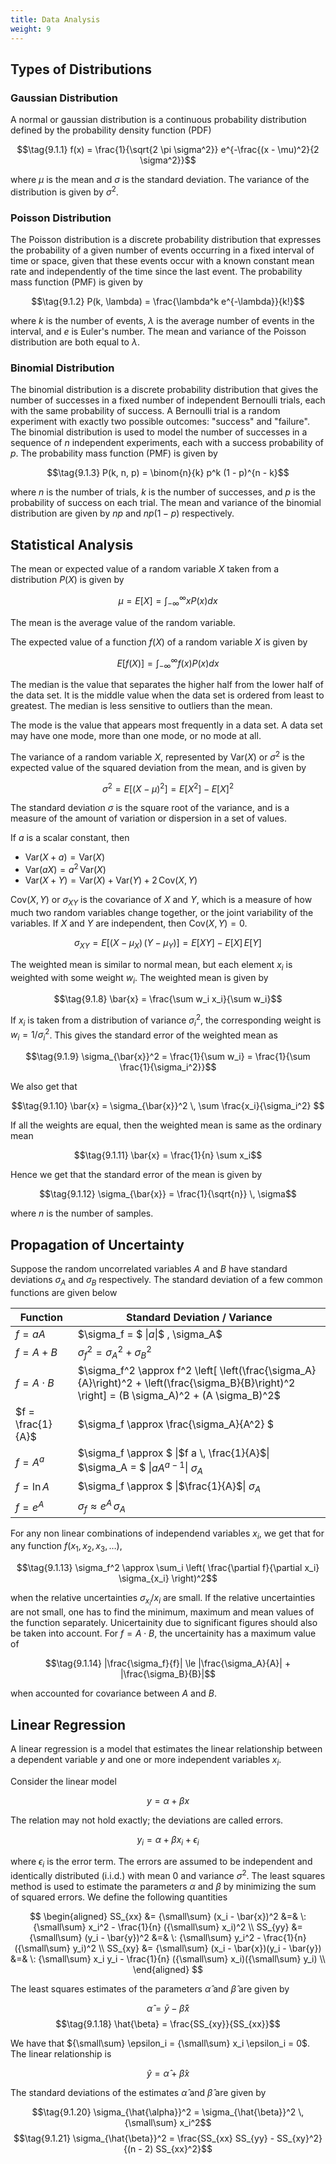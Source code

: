 ```yaml
---
title: Data Analysis
weight: 9
---
```


## Types of Distributions

### Gaussian Distribution

A normal or gaussian distribution is a continuous probability distribution defined by the probability density function (PDF)

$$\tag{9.1.1} f(x) = \frac{1}{\sqrt{2 \pi \sigma^2}} e^{-\frac{(x - \mu)^2}{2 \sigma^2}}$$

where $\mu$ is the mean and $\sigma$ is the standard deviation. The variance of the distribution is given by $\sigma^2$.

### Poisson Distribution

The Poisson distribution is a discrete probability distribution that expresses the probability of a given number of events occurring in a fixed interval of time or space, given that these events occur with a known constant mean rate and independently of the time since the last event. The probability mass function (PMF) is given by

$$\tag{9.1.2} P(k, \lambda) = \frac{\lambda^k e^{-\lambda}}{k!}$$

where $k$ is the number of events, $\lambda$ is the average number of events in the interval, and $e$ is Euler's number.
The mean and variance of the Poisson distribution are both equal to $\lambda$.

### Binomial Distribution

The binomial distribution is a discrete probability distribution that gives the number of successes in a fixed number of independent Bernoulli trials, each with the same probability of success.
A Bernoulli trial is a random experiment with exactly two possible outcomes: "success" and "failure". The binomial distribution is used to model the number of successes in a sequence of $n$ independent experiments, each with a success probability of $p$.
The probability mass function (PMF) is given by

$$\tag{9.1.3} P(k, n, p) = \binom{n}{k} p^k (1 - p)^{n - k}$$

where $n$ is the number of trials, $k$ is the number of successes, and $p$ is the probability of success on each trial. The mean and variance of the binomial distribution are given by $np$ and $np(1 - p)$ respectively.

## Statistical Analysis

The mean or expected value of a random variable $X$ taken from a distribution $P(X)$ is given by

$$\tag{9.1.4} \mu = E[X] = \int_{-\infty}^{\infty} x P(x) dx$$

The mean is the average value of the random variable.

The expected value of a function $f(X)$ of a random variable $X$ is given by

$$\tag{9.1.5} E[f(X)] = \int_{-\infty}^{\infty} f(x) P(x) dx$$

The median is the value that separates the higher half from the lower half of the data set. It is the middle value when the data set is ordered from least to greatest. The median is less sensitive to outliers than the mean.

The mode is the value that appears most frequently in a data set. A data set may have one mode, more than one mode, or no mode at all.

The variance of a random variable $X$, represented by $\text{Var}(X)$ or $\sigma^2$ is the expected value of the squared deviation from the mean, and is given by

$$\tag{9.1.6} \sigma^2 = E[(X - \mu)^2] = E[X^2] - E[X]^2$$

The standard deviation $\sigma$ is the square root of the variance, and is a measure of the amount of variation or dispersion in a set of values.

If $a$ is a scalar constant, then

- $\text{Var}(X + a) = \text{Var}(X)$
- $\text{Var}(aX) = a^2 \, \text{Var}(X)$
- $\text{Var}(X + Y) = \text{Var}(X) + \text{Var}(Y) + 2 \, \text{Cov}(X, Y)$

$\text{Cov}(X, Y)$ or $\sigma_{XY}$ is the covariance of $X$ and $Y$, which is a measure of how much two random variables change together, or the joint variability of the variables. If $X$ and $Y$ are independent, then $\text{Cov}(X, Y) = 0$.

$$\tag{9.1.7} \sigma_{XY} = E[(X - \mu_X) \, (Y - \mu_Y)] = E[XY] - E[X]\, E[Y] $$

The weighted mean is similar to normal mean, but each element $x_i$ is weighted with some weight $w_i$. The weighted mean is given by

$$\tag{9.1.8} \bar{x} = \frac{\sum w_i x_i}{\sum w_i}$$

If $x_i$ is taken from a distribution of variance $\sigma_i^2$, the corresponding weight is $w_i = 1/ \sigma_i^2$. This gives the standard error of the weighted mean as

$$\tag{9.1.9} \sigma_{\bar{x}}^2 = \frac{1}{\sum w_i} = \frac{1}{\sum \frac{1}{\sigma_i^2}}$$

We also get that

$$\tag{9.1.10} \bar{x} = \sigma_{\bar{x}}^2 \, \sum \frac{x_i}{\sigma_i^2} $$

If all the weights are equal, then the weighted mean is same as the ordinary mean

$$\tag{9.1.11} \bar{x} = \frac{1}{n} \sum x_i$$

Hence we get that the standard error of the mean is given by

$$\tag{9.1.12} \sigma_{\bar{x}} = \frac{1}{\sqrt{n}} \, \sigma$$

where $n$ is the number of samples.

## Propagation of Uncertainty

Suppose the random uncorrelated variables $A$ and $B$ have standard deviations $\sigma_A$ and $\sigma_B$ respectively. The standard deviation of a few common functions are given below

Function | Standard Deviation / Variance |
--------|----------------|
$f = aA$ | $\sigma_f = $ \|$a$\|$ \, \sigma_A$ |
$f = A + B$ | $\sigma_f^2 = \sigma_A^2 + \sigma_B^2$ |
$f = A \cdot B$ | $\sigma_f^2 \approx f^2 \left[ \left(\frac{\sigma_A}{A}\right)^2 + \left(\frac{\sigma_B}{B}\right)^2 \right] = (B \sigma_A)^2 + (A \sigma_B)^2$ |
$f = \frac{1}{A}$ | $\sigma_f \approx \frac{\sigma_A}{A^2} $ |
$f = A^a$ | $\sigma_f \approx $ \|$f a \, \frac{1}{A}$\| $\sigma_A = $ \|$a A^{a-1}$\| $\sigma_A$ |
$f = \ln A$ | $\sigma_f \approx $ \|$\frac{1}{A}$\| $\sigma_A$ |
$f = e^A$ | $\sigma_f \approx e^A \, \sigma_A$ |

For any non linear combinations of independend variables $x_i$, we get that for any function $f(x_1, x_2, x_3, \ldots)$,

$$\tag{9.1.13} \sigma_f^2 \approx \sum_i \left( \frac{\partial f}{\partial x_i} \sigma_{x_i} \right)^2$$

when the relative uncertainties $\sigma_{x_i} / x_i$ are small. If the relative uncertainties are not small, one has to find the minimum, maximum and mean values of the function separately. Unicertainity due to significant figures should also be taken into account. For $f = A \cdot B$, the uncertainity has a maximum value of

$$\tag{9.1.14} |\frac{\sigma_f}{f}| \le |\frac{\sigma_A}{A}| + |\frac{\sigma_B}{B}|$$

when accounted for covariance between $A$ and $B$.

## Linear Regression

A linear regression is a model that estimates the linear relationship between a dependent variable $y$ and one or more independent variables $x_i$.

Consider the linear model

$$\tag{9.1.15} y = \alpha + \beta x$$

The relation may not hold exactly; the deviations are called errors.

$$\tag{9.1.16} y_i = \alpha + \beta x_i + \epsilon_i$$

where $\epsilon_i$ is the error term. The errors are assumed to be independent and identically distributed (i.i.d.) with mean 0 and variance $\sigma^2$. The least squares method is used to estimate the parameters $\alpha$ and $\beta$ by minimizing the sum of squared errors. We define the following quantities

$$
\begin{aligned}
SS_{xx} &= {\small\sum} (x_i - \bar{x})^2 &=& \: {\small\sum} x_i^2 - \frac{1}{n} ({\small\sum} x_i)^2 \\
SS_{yy} &= {\small\sum} (y_i - \bar{y})^2 &=& \: {\small\sum} y_i^2 - \frac{1}{n} ({\small\sum} y_i)^2 \\
SS_{xy} &= {\small\sum} (x_i - \bar{x})(y_i - \bar{y}) &=& \: {\small\sum} x_i y_i - \frac{1}{n} ({\small\sum} x_i)({\small\sum} y_i) \\
\end{aligned}
$$

The least squares estimates of the parameters $\hat{\alpha}$ and $\hat{\beta}$ are given by

$$\tag{9.1.17} \hat{\alpha} = \bar{y} - \hat{\beta} \bar{x}$$
$$\tag{9.1.18} \hat{\beta} = \frac{SS_{xy}}{SS_{xx}}$$

We have that ${\small\sum} \epsilon_i = {\small\sum} x_i \epsilon_i = 0$. The linear relationship is

$$\tag{9.1.19} \hat{y} = \hat{\alpha} + \hat{\beta} x$$

The standard deviations of the estimates $\hat{\alpha}$ and $\hat{\beta}$ are given by

$$\tag{9.1.20} \sigma_{\hat{\alpha}}^2 = \sigma_{\hat{\beta}}^2 \, {\small\sum} x_i^2$$
$$\tag{9.1.21} \sigma_{\hat{\beta}}^2 = \frac{SS_{xx} SS_{yy} - SS_{xy}^2}{(n - 2) SS_{xx}^2}$$
